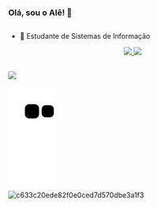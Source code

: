 ### Olá, sou o Alê! 🦄

##

- 👾 Estudante de Sistemas de Informação

<div align="center">
  <a href="https://github.com/allecporfirio">
  <img height="150em" src="https://github-readme-stats.vercel.app/api?username=allecporfirio&show_icons=true&theme=tokyonight&include_all_commits=true&count_private=true"/>
  <img height="120em" src="https://github-readme-stats.vercel.app/api/top-langs/?username=allecporfirio&layout=compact&langs_count=7&theme=tokyonight"/>
</div>

  ##
  
  <div>
      <a href="https://www.linkedin.com/in/alessandro-porfírio-124790184/" target="_blank"><img src="https://img.shields.io/badge/-LinkedIn-%230077B5?style=for-the-badge&logo=linkedin&logoColor=white" target="_blank"></a> 
   
  ![Snake animation](https://github.com/allecporfirio/allecporfirio/blob/output/github-contribution-grid-snake.svg)


  </div>

  
  
  ![c633c20ede82f0e0ced7d570dbe3a1f3](https://user-images.githubusercontent.com/70382532/138322189-2db8df52-9dcb-40a0-88a8-c365466bd33d.gif)
